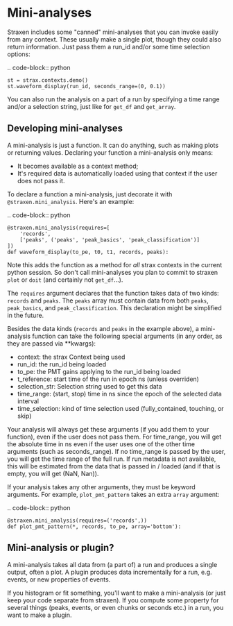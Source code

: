 Mini-analyses
==============
Straxen includes some "canned" mini-analyses that you can invoke easily from any context. These usually make a single plot, though they could also return information. Just pass them a run_id and/or some time selection options:

.. code-block:: python

    st = strax.contexts.demo()
    st.waveform_display(run_id, seconds_range=(0, 0.1))

You can also run the analysis on a part of a run by specifying a time range and/or a selection string, just like for `get_df` and `get_array`.


Developing mini-analyses
-------------------------

A mini-analysis is just a function. It can do anything, such as making plots or returning values. Declaring your function a mini-analysis only means:
- It becomes available as a context method;
- It's required data is automatically loaded using that context if the user does not pass it.

To declare a function a mini-analysis, just decorate it with `@straxen.mini_analysis`. Here's an example:

.. code-block:: python

    @straxen.mini_analysis(requires=[
        'records',
        ['peaks', ('peaks', 'peak_basics', 'peak_classification')]
    ])
    def waveform_display(to_pe, t0, t1, records, peaks):

Note this adds the function as a method for *all* strax contexts in the current python session. So don't call mini-analyses you plan to commit to straxen `plot` or `doit` (and certainly not `get_df`...).

The `requires` argument declares that the function takes data of two kinds: `records` and `peaks`. The `peaks` array must contain data from both `peaks`, `peak_basics`, and `peak_classification`. This declaration might be simplified in the future.

Besides the data kinds (`records` and `peaks` in the example above), a mini-analysis function can take the following special arguments (in any order, as they are passed via **kwargs):
  * context: the strax Context being used
  * run_id: the run_id being loaded
  * to_pe: the PMT gains applying to the run_id being loaded
  * t_reference: start time of the run in epoch ns (unless overriden)
  * selection_str: Selection string used to get this data
  * time_range: (start, stop) time in ns since the epoch of the selected data interval
  * time_selection: kind of time selection used (fully_contained, touching, or skip)

Your analysis will always get these arguments (if you add them to your function), even if the user does not pass them. For time_range, you will get the absolute time in ns even if the user uses one of the other time arguments (such as seconds_range). If no time_range is passed by the user, you will get the time range of the full run. If run metadata is not available, this will be estimated from the data that is passed in / loaded (and if that is empty, you will get (NaN, Nan)).

If your analysis takes any other arguments, they must be keyword arguments. For example, `plot_pmt_pattern` takes an extra `array` argument:

.. code-block:: python

    @straxen.mini_analysis(requires=('records',))
    def plot_pmt_pattern(*, records, to_pe, array='bottom'):


Mini-analysis or plugin?
--------------------------

A mini-analysis takes all data from (a part of) a run and produces a single output, often a plot. A plugin produces data incrementally for a run, e.g. events, or new properties of events.

If you histogram or fit something, you'll want to make a mini-analysis (or just keep your code separate from straxen). If you compute some property for several things (peaks, events, or even chunks or seconds etc.) in a run, you want to make a plugin.
